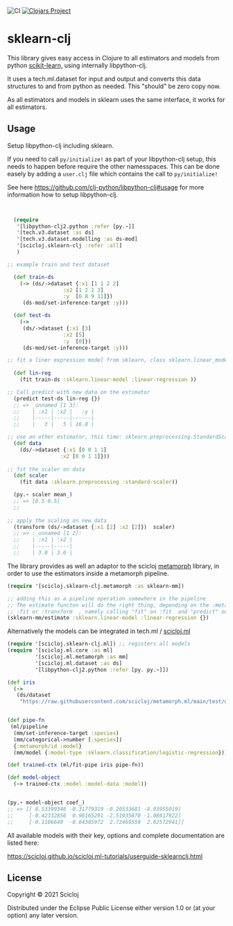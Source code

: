 ![CI](https://github.com/scicloj/sklearn-clj/actions/workflows/ci.yml/badge.svg)
[![Clojars Project](https://img.shields.io/clojars/v/scicloj/sklearn-clj.svg)](https://clojars.org/scicloj/sklearn-clj)

# sklearn-clj

This library gives easy access in Clojure to all estimators and models from python [scikit-learn,](https://scikit-learn.org/)
using internally libpython-clj.


It uses a tech.ml.dataset for input and output and converts this data structures to and from python as needed. This "should" be zero copy now.

As all estimators and models in sklearn uses the same interface,  it works for all estimators.


## Usage

Setup libpython-clj including sklearn.

If you need to call `py/initialize!` as part of your libpython-clj setup, this needs to happen before require
the other namesspaces. This can be done easely by adding a `user.clj` file which contains the call to `py/initialize!`  

See here https://github.com/clj-python/libpython-clj#usage for more information how to setup libpython-clj.



```clojure

 
  (require
   '[libpython-clj2.python :refer [py.-]]
   '[tech.v3.dataset :as ds]
   '[tech.v3.dataset.modelling :as ds-mod]
   '[scicloj.sklearn-clj :refer :all]
   )

;; example train and test dataset 

  (def train-ds
    (-> (ds/->dataset {:x1 [1 1 2 2]
                  :x2 [1 2 2 3]
                  :y  [6 8 9 11]})
     (ds-mod/set-inference-target :y)))

  (def test-ds
    (->
     (ds/->dataset {:x1 [3]
                  :x2 [5]
                  :y  [0]})
     (ds-mod/set-inference-target :y)))

;; fit a liner expression model from sklearn, class sklearn.linear_model.LinearRegression
 
  (def lin-reg
    (fit train-ds :sklearn.linear-model :linear-regression ))

;; Call predict with new data on the estimator
  (predict test-ds lin-reg {})
  ;; => _unnamed [1 3]:
  ;;    | :x1 | :x2 |   :y |
  ;;    |-----|-----|------|
  ;;    |   3 |   5 | 16.0 |

;; use an other estimator, this time: sklearn.preprocessing.StandardScaler
  (def data
    (ds/->dataset {:x1 [0 0 1 1]
                 :x2 [0 0 1 1]}))
                 
;; fit the scaler on data                 
  (def scaler
    (fit data :sklearn.preprocessing :standard-scaler))

  (py.- scaler mean_)
  ;; => [0.5 0.5]
  ;;
  
;; apply the scaling on new data  
  (transform (ds/->dataset {:x1 [2] :x2 [2]})  scaler)
  ;; => :_unnamed [1 2]:
  ;;    | :x1 | :x2 |
  ;;    |-----|-----|
  ;;    | 3.0 | 3.0 |

```

The library provides as well an adaptor to the scicloj [metamorph](https://github.com/scicloj/metamorph)  library, in order to use the estimators inside a metamorph pipeline.


```clojure
(require '[scicloj.sklearn-clj.metamorph :as sklearn-mm])

;; adding this as a pipeline operation somewhere in the pipeline
;; The estimate functon will do the right thing, depending on the :metamorph/mode   key being
;; :fit or :transform  , namely calling "fit" on :fit  and "predict" on :transform
(sklearn-mm/estimate :sklearn.linear-model :linear-regression {})
```


Alternatively the models can be integrated in tech.ml / [scicloj.ml](https://github.com/scicloj/scicloj.ml)

``` clojure
(require '[scicloj.sklearn-clj.ml]) ;; registers all models
(require '[scicloj.ml.core :as ml]
         '[scicloj.ml.metamorph :as mm]
         '[scicloj.ml.dataset :as ds]
         '[libpython-clj2.python :refer [py. py.-]])

(def iris
  (->
   (ds/dataset
    "https://raw.githubusercontent.com/scicloj/metamorph.ml/main/test/data/iris.csv" {:key-fn keyword})))


(def pipe-fn   
 (ml/pipeline
  (mm/set-inference-target :species)
  (mm/categorical->number [:species])
  {:metamorph/id :model}
  (mm/model {:model-type :sklearn.classification/logistic-regression})))

(def trained-ctx (ml/fit-pipe iris pipe-fn))

(def model-object
  (-> trained-ctx :model :model-data :model))


(py.- model-object coef_)
;; => [[ 0.53399346 -0.31779319 -0.20533681 -0.93955019]
;;     [-0.42332856  0.96165291 -2.51935878 -1.08617922]
;;     [-0.1106649  -0.64385972  2.72469559  2.02572941]]

```

All available models with their key, options and complete documentation are listed here:



https://scicloj.github.io/scicloj.ml-tutorials/userguide-sklearnclj.html

## License

Copyright © 2021 Scicloj

Distributed under the Eclipse Public License either version 1.0 or (at
your option) any later version.
